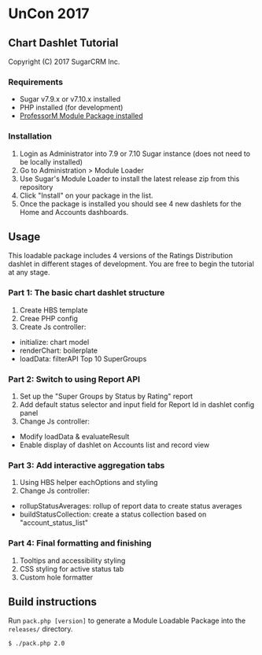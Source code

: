# UnCon 2017

## Chart Dashlet Tutorial

Copyright (C) 2017 SugarCRM Inc.

### Requirements
- Sugar v7.9.x or v7.10.x installed
- PHP installed (for development)
- [ProfessorM Module Package installed](https://github.com/sugarcrm/uncon/tree/2017/ProfessorM)


### Installation
1. Login as Administrator into 7.9 or 7.10 Sugar instance (does not need to be locally installed)
2. Go to Administration > Module Loader
3. Use Sugar's Module Loader to install the latest release zip from this repository
4. Click "Install" on your package in the list.
5. Once the package is installed you should see 4 new dashlets for the Home and Accounts dashboards.


## Usage

This loadable package includes 4 versions of the Ratings Distribution dashlet in different stages of development. You are free to begin the tutorial at any stage.

### Part 1: The basic chart dashlet structure
1. Create HBS template
2. Creae PHP config
3. Create Js controller:
 - initialize: chart model
 - renderChart: boilerplate
 - loadData: filterAPI Top 10 SuperGroups

### Part 2: Switch to using Report API
1. Set up the "Super Groups by Status by Rating" report
2. Add default status selector and input field for Report Id in dashlet config panel
3. Change Js controller:
 - Modify loadData & evaluateResult
 - Enable display of dashlet on Accounts list and record view

### Part 3: Add interactive aggregation tabs
1. Using HBS helper eachOptions and styling
2. Change Js controller:
 - rollupStatusAverages: rollup of report data to create status averages
 - buildStatusCollection: create a status collection based on "account_status_list"

### Part 4: Final formatting and finishing
1. Tooltips and accessibility styling
2. CSS styling for active status tab
3. Custom hole formatter

## Build instructions
Run `pack.php [version]` to generate a Module Loadable Package into the `releases/` directory.

    $ ./pack.php 2.0

